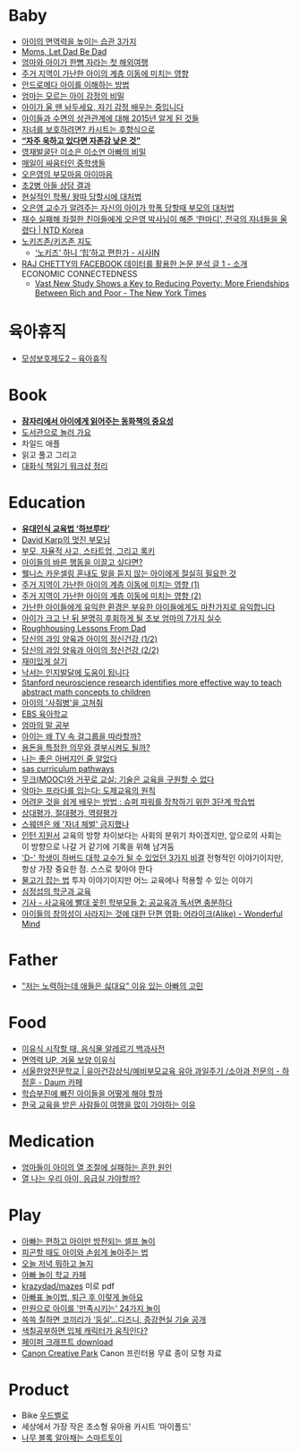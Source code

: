 Baby
====
* [아이의 면역력을 높이는 습관 3가지](http://www.huffingtonpost.kr/2015/06/04/story_n_7508802.html)
* [Moms, Let Dad Be Dad](http://www.wsj.com/articles/what-dads-play-does-for-kids-1434476561)
* [엄마와 아이가 한뼘 자라는 첫 해외여행](https://news.v.daum.net/v/20150625141853715)
* [주거 지역이 가난한 아이의 계층 이동에 미치는 영향](http://ppss.kr/archives/48611)
* [안드로메다 아이를 이해하는 방법](http://ppss.kr/archives/52539)
* [엄마는 모르는 아이 감정의 비밀](https://news.v.daum.net/v/20150910103209610)
* [아이가 울 땐 놔두세요, 자기 감정 배우는 중입니다](http://v.media.daum.net/v/20170525030323649?d=y)
* [아이들과 수면의 상관관계에 대해 2015년 알게 된 것들](http://www.huffingtonpost.kr/2015/09/17/story_n_8150858.html)
* [자녀를 보호하려면? 카시트는 후향식으로](http://auto.daum.net/review/newsview.daum?newsid=MD20160414163426933)
* [**“자주 욱하고 있다면 자존감 낮은 것”**](http://www.hankookilbo.com/m/v/8ab2d8ce55d143c29340bb6a6b0fe5f0)
* [영재발굴단 이소은 이소연 아빠의 비밀](http://m.blog.naver.com/ivoryegg/220925977488)
* [매일이 싸움터인 중학생들](http://www.koreatimes.com/article/20170605/1059904)
* [오은영의 부모마음 아이마음](http://m.media.daum.net/m/media/series/54237)
* [초2병 아들 상담 결과](http://jh4hj.tistory.com/entry/%EC%B4%882%EB%B3%91-%EC%95%84%EB%93%A4-%EC%83%81%EB%8B%B4-%EA%B2%B0%EA%B3%BC)
* [현실적인 학폭/ 왕따 당할시에 대처법](https://www.fmkorea.com/best/773172623)
* [오은영 교수가 알려주는 자신의 아이가 학폭 당할때 부모의 대처법](http://realnews.cafe24.com/posts1360)
* [재수 실패해 좌절한 친아들에게 오은영 박사님이 해준 ‘한마디’, 전국의 자녀들을 울렸다 | NTD Korea](https://www.ntdtv.kr/uplifting/%EB%9D%BC%EC%9D%B4%ED%94%84/%EC%9E%AC%EC%88%98-%EC%8B%A4%ED%8C%A8%ED%95%B4-%EC%A2%8C%EC%A0%88%ED%95%9C-%EC%B9%9C%EC%95%84%EB%93%A4%EC%97%90%EA%B2%8C-%EC%98%A4%EC%9D%80%EC%98%81-%EB%B0%95%EC%82%AC%EB%8B%98%EC%9D%B4-%ED%95%B4.htm)
* [노키즈존/키즈존 지도](http://yesnokids.net/)
  * [‘노키즈’ 하니 ‘힙’하고 편한가 - 시사IN](https://www.sisain.co.kr/news/articleView.html?idxno=47424)
* [RAJ CHETTY의 FACEBOOK 데이터를 활용한 논문 분석 글 1 - 소개](https://www.facebook.com/hyeunseung82/posts/pfbid08t2z9PNNt7XpHUL7vzwZXPDe8FwtfqrmujPVWEXjVvaqxbCBvT5b9NC8rKuvsDAul) ECONOMIC CONNECTEDNESS
  * [Vast New Study Shows a Key to Reducing Poverty: More Friendships Between Rich and Poor - The New York Times](https://www.nytimes.com/interactive/2022/08/01/upshot/rich-poor-friendships.html)

# 육아휴직
* [모성보호제도2 – 육아휴직](https://blog.rocketpunch.com/2017/11/07/%EC%9D%B8%EC%82%AC%EB%85%B8%EB%AC%B4-%EA%B0%80%EC%9D%B4%EB%93%9C-%EB%AA%A8%EC%84%B1%EB%B3%B4%ED%98%B8%EC%A0%9C%EB%8F%842-%EC%9C%A1%EC%95%84%ED%9C%B4%EC%A7%81/)

# Book
* [**잠자리에서 아이에게 읽어주는 동화책의 중요성**](http://newspeppermint.com/2015/08/18/bedtimestory/)
* [도서관으로 놀러 가요](https://news.v.daum.net/v/20150618091726117)
* 차일드 애플
* 읽고 풀고 그리고
* [대화식 책읽기 워크샵 정리](https://medium.com/@strncpy/%EB%8C%80%ED%99%94%EC%8B%9D-%EC%B1%85%EC%9D%BD%EA%B8%B0-%EC%9B%8C%ED%81%AC%EC%83%B5-%EC%A0%95%EB%A6%AC-8b4fcf01a2c)

# Education
* [**유대인식 교육법 ‘하브루타’**](http://news.joins.com/article/19052009)
* [David Karp의 멋진 부모님](http://www.thestartupbible.com/2013/07/tumblr-david-karp-cool-parents.html)
* [부모, 자율적 사고, 스타트업, 그리고 록키](http://www.thestartupbible.com/2015/12/korean-parents-are-part-of-the-problem-when-it-comes-to-free-thinking-and-startups.html)
* [아이들의 바른 행동을 이끌고 싶다면?](https://news.v.daum.net/v/20141224181505183)
* [웰니스 카운셀링 혼내도 말을 듣지 않는 아이에게 절실히 필요한 것](http://www.davida.or.kr/board/bbs/board.php?bo_table=_community_02&wr_id=87&page=3)
* [주거 지역이 가난한 아이의 계층 이동에 미치는 영향 (1)](http://newspeppermint.com/2015/05/05/mobility-2/)
* [주거 지역이 가난한 아이의 계층 이동에 미치는 영향 (2)](http://newspeppermint.com/2015/05/05/mobility2/)
* [가난한 아이들에게 유익한 환경은 부유한 아이들에게도 마찬가지로 유익합니다](http://newspeppermint.com/2015/05/13/poorkids_richkids/)
* [아이가 크고 난 뒤 분명히 후회하게 될 초보 엄마의 7가지 실수](http://www.huffingtonpost.kr/2015/05/26/story_n_7348022.html)
* [Roughhousing Lessons From Dad](http://www.wsj.com/articles/roughhousing-lessons-from-dad-1402444262)
* [당신의 과잉 양육과 아이의 정신건강 (1/2)](http://newspeppermint.com/2015/07/08/overparenting-and-depression1/)
* [당신의 과잉 양육과 아이의 정신건강 (2/2)](http://newspeppermint.com/2015/07/08/overparenting-and-depression2/)
* [재미있게 살기](http://ppss.kr/archives/48550)
* [낙서는 인지발달에 도움이 됩니다](http://newspeppermint.com/2015/07/12/doodling-for-cognitive-benefits/)
* [Stanford neuroscience research identifies more effective way to teach abstract math concepts to children](https://ed.stanford.edu/news/stanford-neuroscience-research-identifies-more-effective-way-teach-abstract-math-concepts)
* [아이의 '사줘병'을 고쳐줘](http://enfant.designhouse.co.kr/magazine/type2view.php?num=71110)
* [EBS 육아학교](http://tvpot.daum.net/mypot/Top.do?ownerid=4LkjDwbbLuA0)
* [엄마의 말 공부](http://m.newsfund.media.daum.net/project/308)
* [아이는 왜 TV 속 걸그룹을 따라할까?](http://media.daum.net/life/living/wedding/newsview?newsId=20151028095537137)
* [용돈을 특정한 의무와 결부시켜도 될까?](http://media.daum.net/life/living/wedding/newsview?newsId=20151229103924854)
* [나는 좋은 아버지인 줄 알았다](https://storyfunding.daum.net/project/4653/episodes)
* [sas curriculum pathways](https://www.sascurriculumpathways.com/portal/)
* [무크(MOOC)와 거꾸로 교실: 기술은 교육을 구원할 수 없다](http://slownews.kr/39610)
* [악마는 프라다를 입는다: 도제교육의 원칙](http://ppss.kr/archives/57633)
* [어려운 것을 쉽게 배우는 방법 : 슈퍼 파워를 장착하기 위한 3단계 학습법](http://www.moreagile.net/2016/02/learning-new-stuff.html)
* [상대평가, 절대평가, 역량평가](http://hl1itj.tistory.com/180)
* [스웨덴은 왜 '자녀 체벌' 금지했나](http://v.media.daum.net/v/20180725160226626)
* [인턴 지원서](https://sungmooncho.com/2019/03/02/internship/) 교육의 방향 차이보다는 사회의 분위기 차이겠지만, 앞으로의 사회는 이 방향으로 나갈 거 같기에 기록을 위해 남겨둠
* ['D-' 학생이 하버드 대학 교수가 될 수 있었던 3가지 비결](https://jolggu.tistory.com/738) 전형적인 이야기이지만, 항상 가장 중요한 점. 스스로 찾아야 한다
* [물고기 잡는 법](https://www.thestartupbible.com/2019/10/show-your-founder-how-to-catch-a-fish-and-she-will-make-magic-happen.html) 투자 이야기이지만 어느 교육에나 적용할 수 있는 이야기
* [심정섭의 학군과 교육](https://blog.naver.com/jonathanshim)
* [기사 - 사교육에 빨대 꽂힌 학부모들 2: 공교육과 독서면 충분하다](https://www.ddanzi.com/ddanziNews/695545873)
* [아이들의 창의성이 사라지는 것에 대한 단편 영화: 어라이크(Alike) - Wonderful Mind](https://wonderfulmind.co.kr/alike-short-film-reflect-childrens-creativity/)

# Father
* ["저는 노력하는데 애들은 싫대요" 이유 있는 아빠의 고민](http://v.media.daum.net/v/20171107102006790)

# Food
* [이유식 시작할 때, 음식물 알레르기 백과사전](https://news.v.daum.net/v/20141212130709228)
* [면역력 UP, 겨울 보양 이유식](https://news.v.daum.net/v/20141212130709229)
* [서울한양전문학교 | 유아건강상식/예비부모교육 유아 과일주기 /소아과 전문의 - 하정훈 - Daum 카페](https://cafe.daum.net/dudwls1100/L1Gi/148?q=%EC%9C%A0%EC%95%84%20%EB%94%B8%EA%B8%B0%20%EB%A8%B9%EC%9D%84%20%EC%88%98%20%EC%9E%88%EB%8A%94%20%EA%B0%9C%EC%9B%94&re=1)
* [학습부진에 빠진 아이들을 어떻게 해야 할까](http://www.huffingtonpost.kr/wonsun-yu/story_b_8041644.html)
* [한국 교육을 받은 사람들이 여행을 많이 가야하는 이유](http://ppss.kr/archives/57194)

# Medication
* [엄마들이 아이의 열 조절에 실패하는 흔한 원인](http://media.daum.net/life/living/wedding/newsview?newsId=20160113103602950)
* [열 나는 우리 아이, 응급실 가야할까?](http://media.daum.net/life/living/wedding/newsview?newsId=20160129164548437)

# Play
* [아빠는 편하고 아이만 방전되는 셀프 놀이](http://media.daum.net/life/living/photo/newsview?newsId=20150403100104411)
* [피곤할 때도 아이와 손쉽게 놀아주는 법](http://media.daum.net/life/outdoor/photo/newsview?newsId=20160120185927782)
* [오늘 저녁 뭐하고 놀지](http://play.ibabynews.com/)
* [아빠 놀이 학교 카페](http://cafe.naver.com/swdad)
* [krazydad/mazes](http://krazydad.com/mazes/) 미로 pdf
* [아빠표 놀이법, 퇴근 후 이렇게 놀아요](https://news.v.daum.net/v/20150828113207225)
* [만원으로 아이를 '만족시키는' 24가지 놀이](http://www.insight.co.kr/article.php?ArtNo=33063)
* [쓱쓱 칠하면 코끼리가 ‘둥실’…디즈니, 증강현실 기술 공개](http://www.bloter.net/archives/240225)
* [색칠공부하면 입체 캐릭터가 움직인다?](http://techholic.co.kr/archives/41713)
* [페이퍼 크래프트 download](http://cp.c-ij.com/en/categories/CAT-ST01-0071/top.html)
* [Canon Creative Park](https://creativepark.canon/) Canon 프린터용 무료 종이 모형 자료

# Product
* Bike [우드벨로](http://m.blog.naver.com/bong5481/10093100748)
* 세상에서 가장 작은 초소형 유아용 카시트 '마이폴드'
* [나무 블록 알아채는 스마트토이](http://techholic.co.kr/archives/42091)
